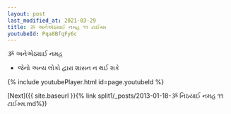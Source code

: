 ```yaml
---
layout: post
last_modified_at: 2021-03-29
title: ૐ અનેએઠ્યાઈ નમહ ૧૧ ટાઈમ્સ
youtubeId: Pqa8BfqFy6c
---
```

 
 
 ૐ અનેએઠ્યાઈ નમહ  
 
 -  જેનો અન્ય લોકો દ્વારા શાસન ન થઈ શકે 
 
  
 
  
 
 
 
 
 
 


{% include youtubePlayer.html id=page.youtubeId %}
 
[Next]({{ site.baseurl }}{% link  split1/_posts/2013-01-18-ૐ નિઠયાઈ નમહ ૧૧ ટાઈમ્સ.md%})
 
